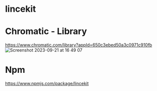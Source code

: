 # lincekit




# Chromatic - Library
https://www.chromatic.com/library?appId=650c3ebed50a3c0971c910fb
![Screenshot 2023-09-21 at 16 49 07](https://github.com/Lincerossa/lincekit/assets/16242899/7c584fc6-d6e0-41b4-b95b-f7312a830aa8)

# Npm
https://www.npmjs.com/package/lincekit
